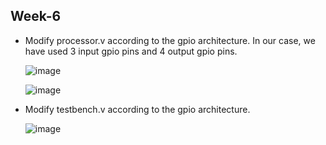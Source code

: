 ## Week-6

  - Modify processor.v according to the gpio architecture. In our case, we have used 3 input gpio pins and 4 output gpio pins.

    ![image](https://github.com/VamsiKaparthi/riscv-hdp/assets/89274263/8e6cd5e0-19e5-4462-a5c9-3c33dbc73331)

    ![image](https://github.com/VamsiKaparthi/riscv-hdp/assets/89274263/bbb90e53-565a-495a-8431-80802b7f3e0a)

  - Modify testbench.v according to the gpio architecture.

    ![image](https://github.com/VamsiKaparthi/riscv-hdp/assets/89274263/1a1051cb-c221-4232-9fdb-5e874c1a7527)


